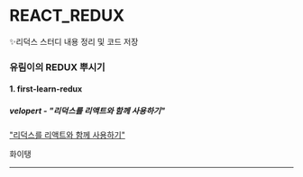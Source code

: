 # REACT_REDUX
✨리덕스 스터디 내용 정리 및 코드 저장

### 유림이의 REDUX 뿌시기

#### 1. first-learn-redux 
##### velopert - "리덕스를 리액트와 함께 사용하기"

["리덕스를 리액트와 함께 사용하기"](https://velog.io/@velopert/Redux-3-%EB%A6%AC%EB%8D%95%EC%8A%A4%EB%A5%BC-%EB%A6%AC%EC%95%A1%ED%8A%B8%EC%99%80-%ED%95%A8%EA%BB%98-%EC%82%AC%EC%9A%A9%ED%95%98%EA%B8%B0-nvjltahf5e)

화이탱

------------------------------
